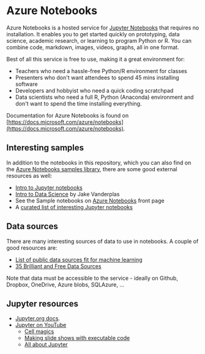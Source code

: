 # Azure Notebooks

Azure Notebooks is a hosted service for [Jupyter Notebooks](#jupyter) that requires no installation. It enables you to get started quickly on prototyping, data science, academic research, or learning to program Python or R. You can combine code, markdown, images, videos, graphs, all in one format.

Best of all this service is free to use, making it a great environment for:

- Teachers who need a hassle-free Python/R environment for classes
- Presenters who don't want attendees to spend 45 mins installing software
- Developers and hobbyist who need a quick coding scratchpad
- Data scientists who need a full R, Python (Anaconda) environment and don't want to spend the time installing everything.

Documentation for Azure Notebooks is found on [https://docs.microsoft.com/azure/notebooks](https://docs.microsoft.com/azure/notebooks).

## Interesting samples

In addition to the notebooks in this repository, which you can also find on the [Azure Notebooks samples library](https://notebooks.azure.com/microsoft/libraries/), there are some good external resources as well:

- [Intro to Jupyter notebooks](http://nbviewer.jupyter.org/github/jupyter/notebook/blob/master/docs/source/examples/Notebook/Notebook%20Basics.ipynb)
- [Intro to Data Science](https://github.com/jakevdp/PythonDataScienceHandbook/tree/master/code_listings) by Jake Vanderplas
- See the Sample notebooks on [Azure Notebooks](https://notebooks.azure.com/#sample-redirect) front page
- A [curated list of interesting Jupyter notebooks](https://github.com/ipython/ipython/wiki/A-gallery-of-interesting-IPython-Notebooks)

## Data sources

There are many interesting sources of data to use in notebooks. A couple of good resources are:

- [List of public data sources fit for machine learning](https://blog.bigml.com/list-of-public-data-sources-fit-for-machine-learning/)
- [35 Brilliant and Free Data Sources](http://www.forbes.com/sites/bernardmarr/2016/02/12/big-data-35-brilliant-and-free-data-sources-for-2016/#469939567961)

Note that data must be accessible to the service - ideally on Github, Dropbox, OneDrive, Azure blobs, SQLAzure, ...

## Jupyter resources

- [Jupyter.org docs](http://jupyter.org).
- [Jupyter on YouTube](https://www.youtube.com/results?search_query=jupyter+notebook+tutorial)  
  - [Cell magics](https://youtu.be/zxkdO07L29Q)
  - [Making slide shows with executable code](https://youtu.be/EOpcxy0RA1A)
  - [All about Jupyter](https://www.youtube.com/watch?v=GMKZD1Ohlzk)
